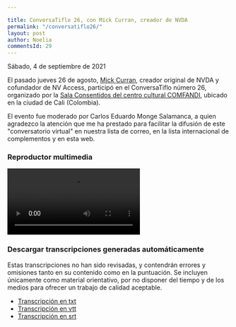 ```yaml
---

title: ConversaTiflo 26, con Mick Curran, creador de NVDA
permalink: "/conversatiflo26/"
layout: post
author: Noelia
commentsId: 29
---
```



<footer>Sábado, 4 de septiembre de 2021</footer>

El pasado jueves 26 de agosto, [Mick Curran](https://github.com/michaelDCurran), creador original de NVDA y cofundador de NV Access, participó en el ConversaTiflo número 26, organizado por la [Sala Consentidos del centro cultural COMFANDI](https://www.comfandi.com.co/personas/cultura/sala-consentidos), ubicado en la ciudad de Cali (Colombia).

El evento fue moderado por Carlos Eduardo Monge Salamanca, a quien agradezco la atención que me ha prestado para facilitar la difusión de este "conversatorio virtual" en nuestra lista de correo, en la lista internacional de complementos y en esta web.

<div id="wraper">
<div id="ableplayer">
<h3>Reproductor multimedia</h3>
<video id="video1" data-able-player preload="metadata" data-heading-level="0" data-lyrics-mode data-transcript-title="Transcripción" data-skin="2020" playsinline data-youtube-id="mTgfMpY-fpU" data-description-audible="false" 
data-transcript-div="transcript"
src="https://www.youtube.com/embed/mTgfMpY-fpU"
<track kind="captions" src="https://nvdaes.github.io/linkedFiles/conversatiflo26.vtt" srclang="es" label="ponentes"/>
>
<a href"https://www.youtube.com/embed/mTgfMpY-fpU"</a>

</video>
<!-- Dependencies -->
<script src="//ajax.googleapis.com/ajax/libs/jquery/3.2.1/jquery.min.js"></script>
<script src="../../ableplayer/thirdparty/js.cookie.js"></script>

<!-- CSS -->
<link rel="stylesheet" href="../../ableplayer/build/ableplayer.min.css" type="text/css"/>

<!-- JavaScript -->
<script src="../../ableplayer/build/ableplayer.min.js"></script>
</div>
<div id="transcript"></div>
<div id="descargas">
<h3>Descargar transcripciones generadas automáticamente</h3>
<p>Estas transcripciones no han sido revisadas, y contendrán errores y omisiones tanto en su contenido como en la puntuación. Se incluyen únicamente como material orientativo, por no disponer del tiempo y de los medios para ofrecer un trabajo de calidad aceptable.</p>
<ul>
<li><a download title="txt" href="https://nvdaes.github.io/linkedFiles/conversatiflo26.txt">Transcripción en txt</a></li>
<li><a download title="vtt" href="https://nvdaes.github.io/linkedFiles/conversatiflo26.vtt">Transcripción en vtt</a></li>
<li><a download title="srt" href="https://nvdaes.github.io/linkedFiles/conversatiflo26.srt">Transcripción en srt</a></li>
</ul>
</div>
</div>

